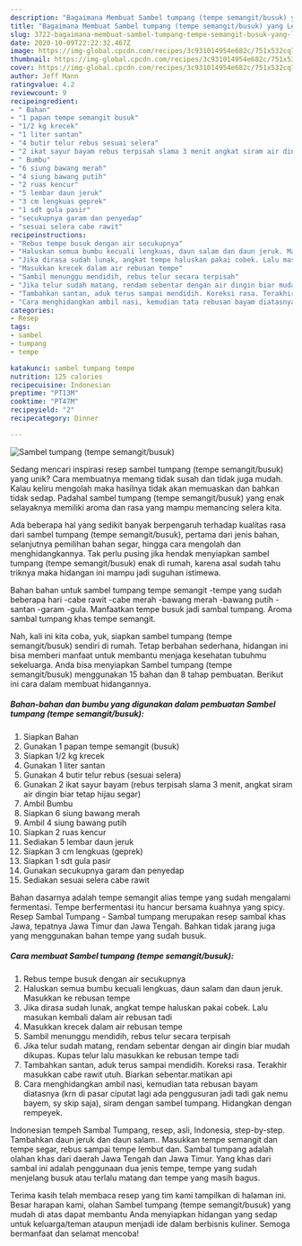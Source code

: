 ```yaml
---
description: "Bagaimana Membuat Sambel tumpang (tempe semangit/busuk) yang Lezat"
title: "Bagaimana Membuat Sambel tumpang (tempe semangit/busuk) yang Lezat"
slug: 3722-bagaimana-membuat-sambel-tumpang-tempe-semangit-busuk-yang-lezat
date: 2020-10-09T22:22:32.467Z
image: https://img-global.cpcdn.com/recipes/3c931014954e682c/751x532cq70/sambel-tumpang-tempe-semangitbusuk-foto-resep-utama.jpg
thumbnail: https://img-global.cpcdn.com/recipes/3c931014954e682c/751x532cq70/sambel-tumpang-tempe-semangitbusuk-foto-resep-utama.jpg
cover: https://img-global.cpcdn.com/recipes/3c931014954e682c/751x532cq70/sambel-tumpang-tempe-semangitbusuk-foto-resep-utama.jpg
author: Jeff Mann
ratingvalue: 4.2
reviewcount: 9
recipeingredient:
- " Bahan"
- "1 papan tempe semangit busuk"
- "1/2 kg krecek"
- "1 liter santan"
- "4 butir telur rebus sesuai selera"
- "2 ikat sayur bayam rebus terpisah slama 3 menit angkat siram air dingin biar tetap hijau segar"
- " Bumbu"
- "6 siung bawang merah"
- "4 siung bawang putih"
- "2 ruas kencur"
- "5 lembar daun jeruk"
- "3 cm lengkuas geprek"
- "1 sdt gula pasir"
- "secukupnya garam dan penyedap"
- "sesuai selera cabe rawit"
recipeinstructions:
- "Rebus tempe busuk dengan air secukupnya"
- "Haluskan semua bumbu kecuali lengkuas, daun salam dan daun jeruk. Masukkan ke rebusan tempe"
- "Jika dirasa sudah lunak, angkat tempe haluskan pakai cobek. Lalu masukan kembali dalam air rebusan tadi"
- "Masukkan krecek dalam air rebusan tempe"
- "Sambil menunggu mendidih, rebus telur secara terpisah"
- "Jika telur sudah matang, rendam sebentar dengan air dingin biar mudah dikupas. Kupas telur lalu masukkan ke rebusan tempe tadi"
- "Tambahkan santan, aduk terus sampai mendidih. Koreksi rasa. Terakhir masukkan cabe rawit utuh. Biarkan sebentar.matikan api"
- "Cara menghidangkan ambil nasi, kemudian tata rebusan bayam diatasnya (krn di pasar ciputat lagi ada penggusuran jadi tadi gak nemu bayem, sy skip saja), siram dengan sambel tumpang. Hidangkan dengan rempeyek."
categories:
- Resep
tags:
- sambel
- tumpang
- tempe

katakunci: sambel tumpang tempe 
nutrition: 125 calories
recipecuisine: Indonesian
preptime: "PT13M"
cooktime: "PT47M"
recipeyield: "2"
recipecategory: Dinner

---
```



![Sambel tumpang (tempe semangit/busuk)](https://img-global.cpcdn.com/recipes/3c931014954e682c/751x532cq70/sambel-tumpang-tempe-semangitbusuk-foto-resep-utama.jpg)

Sedang mencari inspirasi resep sambel tumpang (tempe semangit/busuk) yang unik? Cara membuatnya memang tidak susah dan tidak juga mudah. Kalau keliru mengolah maka hasilnya tidak akan memuaskan dan bahkan tidak sedap. Padahal sambel tumpang (tempe semangit/busuk) yang enak selayaknya memiliki aroma dan rasa yang mampu memancing selera kita.

Ada beberapa hal yang sedikit banyak berpengaruh terhadap kualitas rasa dari sambel tumpang (tempe semangit/busuk), pertama dari jenis bahan, selanjutnya pemilihan bahan segar, hingga cara mengolah dan menghidangkannya. Tak perlu pusing jika hendak menyiapkan sambel tumpang (tempe semangit/busuk) enak di rumah, karena asal sudah tahu triknya maka hidangan ini mampu jadi suguhan istimewa.

Bahan bahan untuk sambel tumpang tempe semangit -tempe yang sudah beberapa hari -cabe rawit -cabe merah -bawang merah -bawang putih -santan -garam -gula. Manfaatkan tempe busuk jadi sambal tumpang. Aroma sambal tumpang khas tempe semangit.


Nah, kali ini kita coba, yuk, siapkan sambel tumpang (tempe semangit/busuk) sendiri di rumah. Tetap berbahan sederhana, hidangan ini bisa memberi manfaat untuk membantu menjaga kesehatan tubuhmu sekeluarga. Anda bisa menyiapkan Sambel tumpang (tempe semangit/busuk) menggunakan 15 bahan dan 8 tahap pembuatan. Berikut ini cara dalam membuat hidangannya.

<!--inarticleads1-->

##### Bahan-bahan dan bumbu yang digunakan dalam pembuatan Sambel tumpang (tempe semangit/busuk):

1. Siapkan  Bahan
1. Gunakan 1 papan tempe semangit (busuk)
1. Siapkan 1/2 kg krecek
1. Gunakan 1 liter santan
1. Gunakan 4 butir telur rebus (sesuai selera)
1. Gunakan 2 ikat sayur bayam (rebus terpisah slama 3 menit, angkat siram air dingin biar tetap hijau segar)
1. Ambil  Bumbu
1. Siapkan 6 siung bawang merah
1. Ambil 4 siung bawang putih
1. Siapkan 2 ruas kencur
1. Sediakan 5 lembar daun jeruk
1. Siapkan 3 cm lengkuas (geprek)
1. Siapkan 1 sdt gula pasir
1. Gunakan secukupnya garam dan penyedap
1. Sediakan sesuai selera cabe rawit


Bahan dasarnya adalah tempe semangit alias tempe yang sudah mengalami fermentasi. Tempe berfermentasi itu hancur bersama kuahnya yang spicy. Resep Sambal Tumpang - Sambal tumpang merupakan resep sambal khas Jawa, tepatnya Jawa Timur dan Jawa Tengah. Bahkan tidak jarang juga yang menggunakan bahan tempe yang sudah busuk. 

<!--inarticleads2-->

##### Cara membuat Sambel tumpang (tempe semangit/busuk):

1. Rebus tempe busuk dengan air secukupnya
1. Haluskan semua bumbu kecuali lengkuas, daun salam dan daun jeruk. Masukkan ke rebusan tempe
1. Jika dirasa sudah lunak, angkat tempe haluskan pakai cobek. Lalu masukan kembali dalam air rebusan tadi
1. Masukkan krecek dalam air rebusan tempe
1. Sambil menunggu mendidih, rebus telur secara terpisah
1. Jika telur sudah matang, rendam sebentar dengan air dingin biar mudah dikupas. Kupas telur lalu masukkan ke rebusan tempe tadi
1. Tambahkan santan, aduk terus sampai mendidih. Koreksi rasa. Terakhir masukkan cabe rawit utuh. Biarkan sebentar.matikan api
1. Cara menghidangkan ambil nasi, kemudian tata rebusan bayam diatasnya (krn di pasar ciputat lagi ada penggusuran jadi tadi gak nemu bayem, sy skip saja), siram dengan sambel tumpang. Hidangkan dengan rempeyek.


Indonesian tempeh Sambal Tumpang, resep, asli, Indonesia, step-by-step. Tambahkan daun jeruk dan daun salam.. Masukkan tempe semangit dan tempe segar, rebus sampai tempe lembut dan. Sambal tumpang adalah olahan khas dari daerah Jawa Tengah dan Jawa Timur. Yang khas dari sambal ini adalah penggunaan dua jenis tempe, tempe yang sudah menjelang busuk atau terlalu matang dan tempe yang masih bagus. 

Terima kasih telah membaca resep yang tim kami tampilkan di halaman ini. Besar harapan kami, olahan Sambel tumpang (tempe semangit/busuk) yang mudah di atas dapat membantu Anda menyiapkan hidangan yang sedap untuk keluarga/teman ataupun menjadi ide dalam berbisnis kuliner. Semoga bermanfaat dan selamat mencoba!
